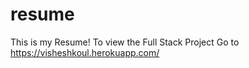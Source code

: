 # resume
This is my Resume!
To view the Full Stack Project Go to https://visheshkoul.herokuapp.com/
